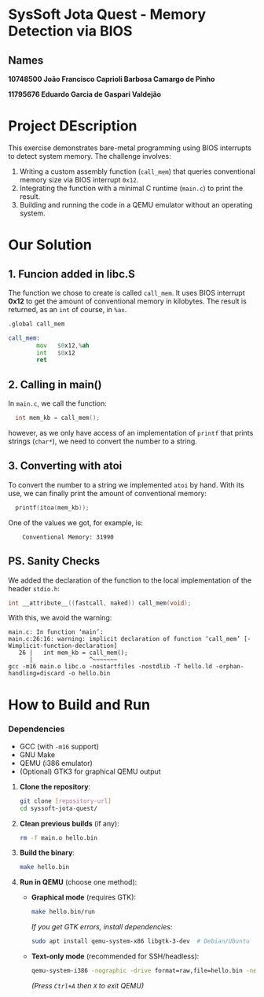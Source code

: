 # SysSoft Jota Quest - Memory Detection via BIOS

## Names
**10748500 João Francisco Caprioli Barbosa Camargo de Pinho**

**11795676 Eduardo Garcia de Gaspari Valdejão**

# Project DEscription
This exercise demonstrates bare-metal programming using BIOS interrupts to detect system memory. The challenge involves:
1. Writing a custom assembly function (`call_mem`) that queries conventional memory size via BIOS interrupt `0x12`.
2. Integrating the function with a minimal C runtime (`main.c`) to print the result.
3. Building and running the code in a QEMU emulator without an operating system.

# Our Solution
## 1. Funcion added in libc.S

The function we chose to create is called ```call_mem```. It uses BIOS interrupt **0x12** to get the amount of conventional memory in kilobytes. The result is returned, as an ```int``` of course, in ```%ax```.

```asm
.global call_mem

call_mem:
        mov   $0x12,%ah               
        int   $0x12
		ret
```

## 2. Calling in main()
In ```main.c```, we call the function:
```C
  int mem_kb = call_mem();
```
however, as we only have access of an implementation of ```printf``` that prints strings (```char*```), we need to convert the number to a string.

## 3. Converting with atoi
To convert the number to a string we implemented ```atoi``` by hand. With its use, we can finally print the amount of conventional memory:
```C
  printf(itoa(mem_kb));
```

One of the values we got, for example, is:
```
    Conventional Memory: 31990
```

## PS. Sanity Checks

We added the declaration of the function to the local implementation of the header ```stdio.h```:

```h
int __attribute__((fastcall, naked)) call_mem(void);
```
With this, we avoid the warning:
```
main.c: In function ‘main’:
main.c:26:16: warning: implicit declaration of function ‘call_mem’ [-Wimplicit-function-declaration]
   26 |   int mem_kb = call_mem();
      |                ^~~~~~~~
gcc -m16 main.o libc.o -nostartfiles -nostdlib -T hello.ld -orphan-handling=discard -o hello.bin
```

# How to Build and Run

### Dependencies
- GCC (with `-m16` support)
- GNU Make
- QEMU (i386 emulator)
- (Optional) GTK3 for graphical QEMU output

1. **Clone the repository**:
   ```bash
   git clone [repository-url]
   cd syssoft-jota-quest/
   ```

2. **Clean previous builds** (if any):
   ```bash
   rm -f main.o hello.bin
   ```

3. **Build the binary**:
   ```bash
   make hello.bin
   ```

4. **Run in QEMU** (choose one method):

   - **Graphical mode** (requires GTK):
     ```bash
     make hello.bin/run
     ```
     *If you get GTK errors, install dependencies:*
     ```bash
     sudo apt install qemu-system-x86 libgtk-3-dev  # Debian/Ubuntu
     ```

   - **Text-only mode** (recommended for SSH/headless):
     ```bash
     qemu-system-i386 -nographic -drive format=raw,file=hello.bin -net none
     ```
     *(Press `Ctrl+A` then `X` to exit QEMU)*
